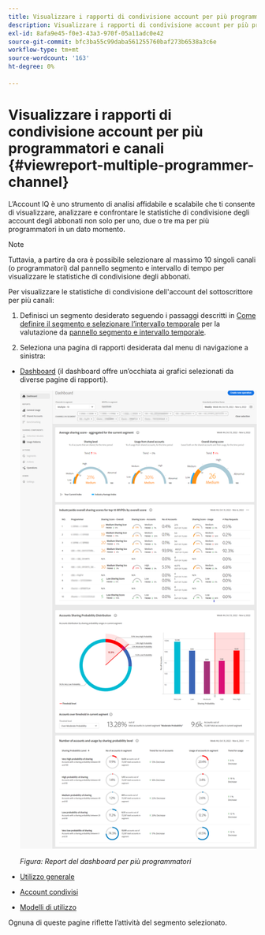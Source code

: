 ```yaml
---
title: Visualizzare i rapporti di condivisione account per più programmatori e canali
description: Visualizzare i rapporti di condivisione account per più programmatori e canali
exl-id: 8afa9e45-f0e3-43a3-970f-05a11adc0e42
source-git-commit: bfc3ba55c99daba561255760baf273b6538a3c6e
workflow-type: tm+mt
source-wordcount: '163'
ht-degree: 0%

---
```


# Visualizzare i rapporti di condivisione account per più programmatori e canali {#viewreport-multiple-programmer-channel}

L’Account IQ è uno strumento di analisi affidabile e scalabile che ti consente di visualizzare, analizzare e confrontare le statistiche di condivisione degli account degli abbonati non solo per uno, due o tre ma per più programmatori in un dato momento.

>[!NOTE]
>
>Tuttavia, a partire da ora è possibile selezionare al massimo 10 singoli canali (o programmatori) dal pannello segmento e intervallo di tempo per visualizzare le statistiche di condivisione degli abbonati.

Per visualizzare le statistiche di condivisione dell&#39;account del sottoscrittore per più canali:

1. Definisci un segmento desiderato seguendo i passaggi descritti in [Come definire il segmento e selezionare l’intervallo temporale](/help/AccountIQ/howto-select-segment-timeframe.md) per la valutazione da [pannello segmento e intervallo temporale](/help/AccountIQ/segments-timeframe.md).

1. Seleziona una pagina di rapporti desiderata dal menu di navigazione a sinistra:

* [Dashboard](/help/AccountIQ/dashboard.md) (il dashboard offre un’occhiata ai grafici selezionati da diverse pagine di rapporti).

   ![](assets/mult-prog-dashboard.png)

   *Figura: Report del dashboard per più programmatori*

* [Utilizzo generale](/help/AccountIQ/general-usage-reports.md)

* [Account condivisi](/help/AccountIQ/shared-acc-reports.md)

* [Modelli di utilizzo](/help/AccountIQ/usage-patterns.md)

Ognuna di queste pagine riflette l’attività del segmento selezionato.

